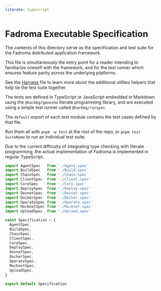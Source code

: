 ```yaml
---
literate: typescript
---
```


# Fadroma Executable Specification

The contents of this directory serve as the specification and
test suite for the Fadroma distributed application framework.

This file is simultaneously the entry point for a reader
intending to familiarize oneself with the framework, and
for the test runner which ensures feature parity across
the underlying platforms.

See the [Harness](./_Harness.ts.md) file to learn more about
the additional utilites helpers that help tie the test suite together.

The tests are defined in TypeScript or JavaScript embedded in
Markdown using the `@hackbg/ganesha` literate programming library,
and are executed using a simple test runner called `@hackbg/runspec`.

The `default` export of each test module contains the
test cases defined by that file.

Run them all with `pnpm -w test` at the root of the repo,
or `pnpm test SuiteName` to run an individual test suite.

Due to the current difficulty of integrating type checking with
literate programming, the actual implementation of Fadroma is
implemented in regular TypeScript.

```javascript
import AgentSpec   from './Agent.spec'
import BuildSpec   from './Build.spec'
import ChainSpec   from './Chain.spec'
import ClientSpec  from './Client.spec'
import CoreSpec    from './Core.spec'
import DeploySpec  from './Deploy.spec'
import DevnetSpec  from './Devnet.spec'
import DockerSpec  from './Docker.spec'
import OperateSpec from './Operate.spec'
import MocknetSpec from './Mocknet.spec'
import UploadSpec  from './Upload.spec'

const Specification = {
  AgentSpec,
  BuildSpec,
  ChainSpec,
  ClientSpec,
  CoreSpec,
  DeploySpec,
  DevnetSpec,
  DockerSpec,
  OperateSpec,
  MocknetSpec,
  UploadSpec,
}

export default Specification
```
